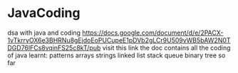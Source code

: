 # JavaCoding
dsa with java and coding
https://docs.google.com/document/d/e/2PACX-1vTkrryOX6e3BHRNu8gEjdoEoPUCupeE1pDVb2gLCr9U509vWB5bAW2N0TDGD76lFCs8vqinFS25c8kT/pub
visit this link the doc contains all the coding of java
learnt:
 patterns 
 arrays 
 strings 
 linked list
 stack 
 queue
 binary tree
 so far
 
